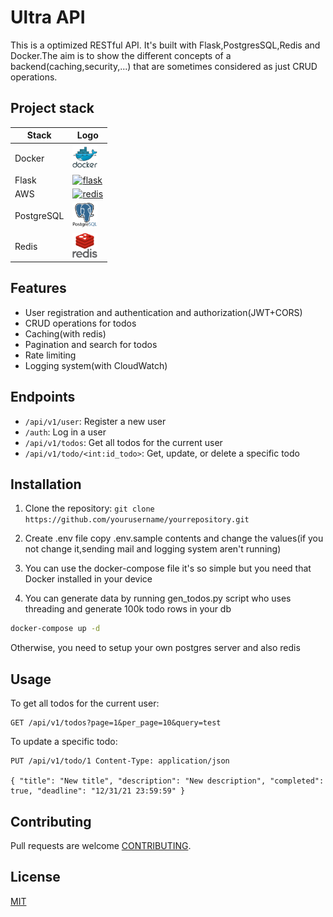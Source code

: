 # Ultra API
This is a optimized RESTful API. It's built with Flask,PostgresSQL,Redis and Docker.The aim is to show the different concepts of a backend(caching,security,...) that are sometimes considered as just CRUD operations.

## Project stack 
| Stack | Logo |
| ----- | ---- |
| Docker| <a href="https://www.docker.com/" target="_blank" rel="noreferrer"> <img src="https://raw.githubusercontent.com/devicons/devicon/master/icons/docker/docker-original-wordmark.svg" alt="docker" width="40" height="40"/> </a>     |
| Flask | <a href="https://flask.palletsprojects.com/" target="_blank" rel="noreferrer"> <img src="https://www.vectorlogo.zone/logos/pocoo_flask/pocoo_flask-icon.svg" alt="flask" width="40" height="40"/> </a> |
| AWS | <a href="https://aws.amazon.com/"> <img src="https://icongr.am/devicon/amazonwebservices-original.svg?size=128&color=currentColor"  alt="redis" width="40" height="40"/> </a> |
| PostgreSQL |<a href="https://www.postgresql.org" target="_blank" rel="noreferrer"> <img src="https://raw.githubusercontent.com/devicons/devicon/master/icons/postgresql/postgresql-original-wordmark.svg" alt="postgresql" width="40" height="40"/> </a> |
| Redis |  <img src="https://raw.githubusercontent.com/devicons/devicon/master/icons/redis/redis-original-wordmark.svg" alt="redis" width="40" height="40"/> </a> |


## Features

- User registration and authentication and authorization(JWT+CORS)
- CRUD operations for todos
- Caching(with redis)
- Pagination and search for todos
- Rate limiting
- Logging system(with CloudWatch)


## Endpoints

- `/api/v1/user`: Register a new user
- `/auth`: Log in a user
- `/api/v1/todos`: Get all todos for the current user
- `/api/v1/todo/<int:id_todo>`: Get, update, or delete a specific todo

## Installation
1. Clone the repository: `git clone https://github.com/yourusername/yourrepository.git`

2. Create .env file copy .env.sample contents and change the values(if you not change it,sending mail and logging system aren't running)

3. You can use the docker-compose file it's so simple but you need that Docker installed in your device
4. You can generate data by running gen_todos.py script who uses threading and generate 100k todo rows in your db

```bash
docker-compose up -d
```
Otherwise, you need to setup your own postgres server and also redis
## Usage

To get all todos for the current user:

``` 
GET /api/v1/todos?page=1&per_page=10&query=test 
```
To update a specific todo:
```
PUT /api/v1/todo/1 Content-Type: application/json

{ "title": "New title", "description": "New description", "completed": true, "deadline": "12/31/21 23:59:59" }
```

## Contributing
Pull requests are welcome [CONTRIBUTING](CONTRIBUTING.md).
## License
[MIT](LICENSE.md)
